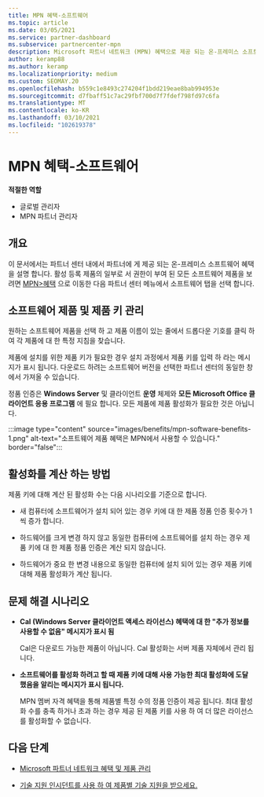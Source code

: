 ```yaml
---
title: MPN 혜택-소프트웨어
ms.topic: article
ms.date: 03/05/2021
ms.service: partner-dashboard
ms.subservice: partnercenter-mpn
description: Microsoft 파트너 네트워크 (MPN) 혜택으로 제공 되는 온-프레미스 소프트웨어 제품에 대해 알아봅니다.
author: keramp88
ms.author: keramp
ms.localizationpriority: medium
ms.custom: SEOMAY.20
ms.openlocfilehash: b559c1e8493c274204f1bdd219eae8bab994953e
ms.sourcegitcommit: d7fbaff51c7ac29fbf700d7f7fdef798fd97c6fa
ms.translationtype: MT
ms.contentlocale: ko-KR
ms.lasthandoff: 03/10/2021
ms.locfileid: "102619378"
---
```

# <a name="mpn-benefits---software"></a>MPN 혜택-소프트웨어

**적절한 역할**

- 글로벌 관리자
- MPN 파트너 관리자

## <a name="overview"></a>개요

이 문서에서는 파트너 센터 내에서 파트너에 게 제공 되는 온-프레미스 소프트웨어 혜택을 설명 합니다. 활성 등록 제품의 일부로 서 권한이 부여 된 모든 소프트웨어 제품을 보려면  [MPN>혜택](https://partner.microsoft.com/dashboard/mpn/membership/benefits/software) 으로 이동한 다음 파트너 센터 메뉴에서 소프트웨어 탭을 선택 합니다.  

## <a name="manage-software-products-and-product-keys"></a>소프트웨어 제품 및 제품 키 관리

원하는 소프트웨어 제품을 선택 하 고 제품 이름이 있는 줄에서 드롭다운 기호를 클릭 하 여 각 제품에 대 한 특정 지침을 찾습니다.

제품에 설치를 위한 제품 키가 필요한 경우 설치 과정에서 제품 키를 입력 하 라는 메시지가 표시 됩니다. 다운로드 하려는 소프트웨어 버전을 선택한 파트너 센터의 동일한 창에서 가져올 수 있습니다.

정품 인증은 **Windows Server** 및 클라이언트 **운영** 체제와 **모든 Microsoft Office 클라이언트 응용 프로그램** 에 필요 합니다. 모든 제품에 제품 활성화가 필요한 것은 아닙니다.

:::image type="content" source="images/benefits/mpn-software-benefits-1.png" alt-text="소프트웨어 제품 혜택은 MPN에서 사용할 수 있습니다." border="false":::

## <a name="how-activations-are-counted"></a>활성화를 계산 하는 방법

제품 키에 대해 계산 된 활성화 수는 다음 시나리오를 기준으로 합니다.

- 새 컴퓨터에 소프트웨어가 설치 되어 있는 경우 키에 대 한 제품 정품 인증 횟수가 1 씩 증가 합니다.
 
- 하드웨어를 크게 변경 하지 않고 동일한 컴퓨터에 소프트웨어를 설치 하는 경우 제품 키에 대 한 제품 정품 인증은 계산 되지 않습니다.

- 하드웨어가 중요 한 변경 내용으로 동일한 컴퓨터에 설치 되어 있는 경우 제품 키에 대해 제품 활성화가 계산 됩니다.

## <a name="troubleshooting-scenarios"></a>문제 해결 시나리오

- **Cal (Windows Server 클라이언트 액세스 라이선스) 혜택에 대 한 "추가 정보를 사용할 수 없음" 메시지가 표시 됨**

    Cal은 다운로드 가능한 제품이 아닙니다. Cal 활성화는 서버 제품 자체에서 관리 됩니다.

- **소프트웨어를 활성화 하려고 할 때 제품 키에 대해 사용 가능한 최대 활성화에 도달 했음을 알리는 메시지가 표시 됩니다.**

    MPN 멤버 자격 혜택을 통해 제품별 특정 수의 정품 인증이 제공 됩니다. 최대 활성화 수를 충족 하거나 초과 하는 경우 제공 된 제품 키를 사용 하 여 더 많은 라이선스를 활성화할 수 없습니다.


 ## <a name="next-steps"></a>다음 단계

- [Microsoft 파트너 네트워크 혜택 및 제품 관리](manage-your-partner-network-benefits.md)

- [기술 지원 인시던트를 사용 하 여 제품별 기술 지원을 받으세요.](mpn-benefits-technical-support.md)



